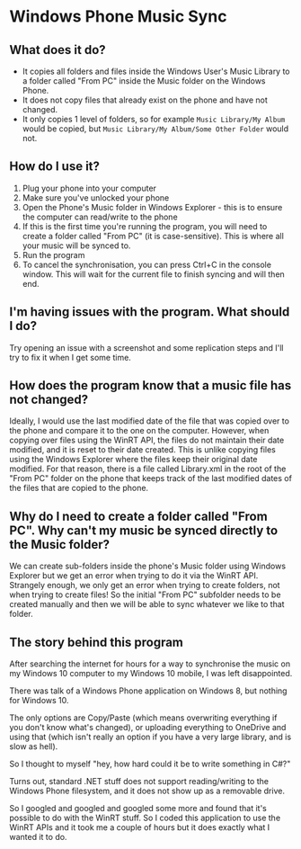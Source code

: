 # Windows Phone Music Sync

## What does it do?
- It copies all folders and files inside the Windows User's Music Library to a folder called "From PC" inside the
Music folder on the Windows Phone.
- It does not copy files that already exist on the phone and have not changed.
- It only copies 1 level of folders, so for example `Music Library/My Album` would be copied,
but `Music Library/My Album/Some Other Folder` would not.

## How do I use it?
1. Plug your phone into your computer
2. Make sure you've unlocked your phone
3. Open the Phone's Music folder in Windows Explorer - this is to ensure the computer can read/write to the phone
4. If this is the first time you're running the program, you will need to create a folder called "From PC"
(it is case-sensitive). This is where all your music will be synced to.
5. Run the program
6. To cancel the synchronisation, you can press Ctrl+C in the console window. This will wait for the current file to
finish syncing and will then end.

## I'm having issues with the program. What should I do?
Try opening an issue with a screenshot and some replication steps and I'll try to fix it when I get some time.

## How does the program know that a music file has not changed?
Ideally, I would use the last modified date of the file that was copied over to the phone and compare it to the one
on the computer. However, when copying over files using the WinRT API, the files do not maintain their date modified,
and it is reset to their date created. This is unlike copying files using the Windows Explorer where the files keep
their original date modified. For that reason, there is a file called Library.xml in the root of the "From PC" folder
on the phone that keeps track of the last modified dates of the files that are copied to the phone.

## Why do I need to create a folder called "From PC". Why can't my music be synced directly to the Music folder?
We can create sub-folders inside the phone's Music folder using Windows Explorer but we get an error when trying to
do it via the WinRT API. Strangely enough, we only get an error when trying to create folders, not when trying to create files!
So the initial "From PC" subfolder needs to be created manually and then we will be able to sync whatever we like to that folder.

## The story behind this program
After searching the internet for hours for a way to synchronise the music on my Windows 10 computer to my Windows
10 mobile, I was left disappointed.

There was talk of a Windows Phone application on Windows 8, but nothing for Windows 10.

The only options are Copy/Paste (which means overwriting everything if you don't know what's changed),
or uploading everything to OneDrive and using that (which isn't really an option if you have a very large library,
and is slow as hell).

So I thought to myself "hey, how hard could it be to write something in C#?"

Turns out, standard .NET stuff does not support reading/writing to the Windows Phone filesystem, and it does not
show up as a removable drive.

So I googled and googled and googled some more and found that it's possible to do with the WinRT stuff. So I coded this
application to use the WinRT APIs and it took me a couple of hours but it does exactly what I wanted it to do.